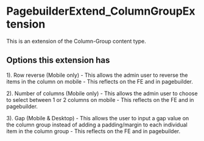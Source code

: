 # PagebuilderExtend_ColumnGroupExtension

This is an extension of the Column-Group content type. 

## Options this extension has

1). Row reverse (Mobile only) - This allows the admin user to reverse the items in the column on mobile - This reflects on the FE and in pagebuilder.

2). Number of columns (Mobile only) - This allows the admin user to choose to select between 1 or 2 columns on mobile - This reflects on the FE and in pagebuilder.

3). Gap (Mobile & Desktop) - This allows the user to input a gap value on the column group instead of adding a padding/margin to each individual item in the column group - This reflects on the FE and in pagebuilder.
